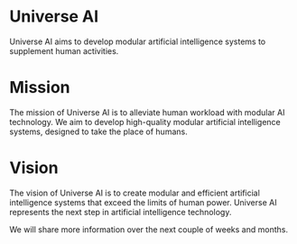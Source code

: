 # Universe AI

Universe AI aims to develop modular artificial intelligence systems to supplement human activities.

# Mission

The mission of Universe AI is to alleviate human workload with modular AI technology. We aim to develop high-quality modular artificial intelligence systems, designed to take the place of humans.

# Vision

The vision of Universe AI is to create modular and efficient artificial intelligence systems that exceed the limits of human power. Universe AI represents the next step in artificial intelligence technology.

We will share more information over the next couple of weeks and months.

